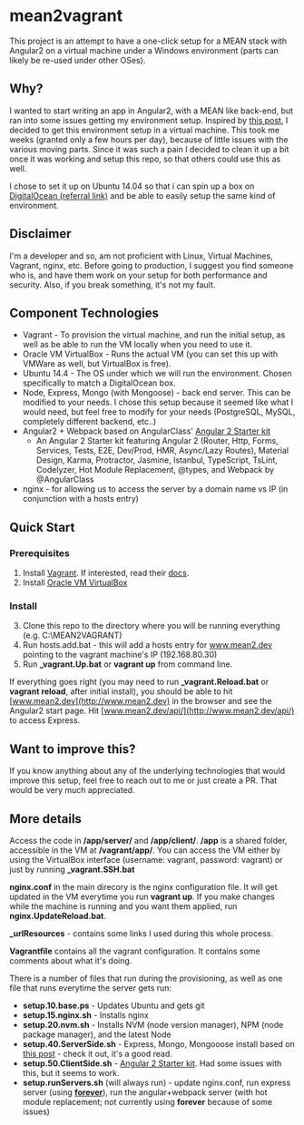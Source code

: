 # mean2vagrant

This project is an attempt to have a one-click setup for a MEAN stack with Angular2 on a virtual machine under a Windows environment (parts can likely be re-used under other OSes).

## Why?
I wanted to start writing an app in Angular2, with a MEAN like back-end, but ran into some issues getting my environment setup. Inspired by [this post](http://thejackalofjavascript.com/vagrant-mean-box/), I decided to get this environment setup in a virtual machine. This took me weeks (granted only a few hours per day), because of little issues with the various moving parts. Since it was such a pain I decided to clean it up a bit once it was working and setup this repo, so that others could use this as well.

I chose to set it up on Ubuntu 14.04 so that i can spin up a box on [DigitalOcean (referral link)](https://m.do.co/c/d3f7d84d6b8e) and be able to easily setup the same kind of environment.

## Disclaimer
I'm a developer and so, am not proficient with Linux, Virtual Machines, Vagrant, nginx, etc. Before going to production, I suggest you find someone who is, and have them work on your setup for both performance and security. Also, if you break something, it's not my fault.

## Component Technologies
* Vagrant - To provision the virtual machine, and run the initial setup, as well as be able to run the VM locally when you need to use it.
* Oracle VM VirtualBox - Runs the actual VM (you can set this up with VMWare as well, but VirtualBox is free).
* Ubuntu 14.4 - The OS under which we will run the environment. Chosen specifically to match a DigitalOcean box.
* Node, Express, Mongo (with Mongoose) - back end server. This can be modified to your needs. I chose this setup because it seemed like what I would need, but feel free to modify for your needs (PostgreSQL, MySQL, completely different backend, etc..)
* Angular2 + Webpack based on AngularClass' [Angular 2 Starter kit](https://github.com/AngularClass/angular2-webpack-starter)
    * An Angular 2 Starter kit featuring Angular 2 (Router, Http, Forms, Services, Tests, E2E, Dev/Prod, HMR, Async/Lazy Routes), Material Design, Karma, Protractor, Jasmine, Istanbul, TypeScript, TsLint, Codelyzer, Hot Module Replacement, @types, and Webpack by @AngularClass
* nginx - for allowing us to access the server by a domain name vs IP (in conjunction with a hosts entry)

## Quick Start

### Prerequisites
1. Install [Vagrant](https://www.vagrantup.com/downloads.html). If interested, read their [docs](https://www.vagrantup.com/docs/).
2. Install [Oracle VM VirtualBox](https://www.virtualbox.org/wiki/Downloads)

### Install
3. Clone this repo to the directory where you will be running everything (e.g. C:\MEAN2VAGRANT\)
4. Run hosts.add.bat - this will add a hosts entry for www.mean2.dev pointing to the vagrant machine's IP (192.168.80.30)
5. Run **_vagrant.Up.bat** or **vagrant up** from command line.

If everything goes right (you may need to run **_vagrant.Reload.bat** or **vagrant reload**, after initial install), you should be able to hit [www.mean2.dev](http://www.mean2.dev) in the browser and see the Angular2 start page. Hit [www.mean2.dev/api/](http://www.mean2.dev/api/) to access Express.

## Want to improve this?
If you know anything about any of the underlying technologies that would improve this setup, feel free to reach out to me or just create a PR. That would be very much appreciated.

## More details

Access the code in **/app/server/** and **/app/client/**. **/app** is a shared folder, accessible in the VM at **/vagrant/app/**. You can access the VM either by using the VirtualBox interface (username: vagrant, password: vagrant) or just by running **_vagrant.SSH.bat**

**nginx.conf** in the main direcory is the nginx configuration file. It will get updated in the VM everytime you run **vagrant up**. If you make changes while the machine is running and you want them applied, run **nginx.UpdateReload.bat**.

**_urlResources** - contains some links I used during this whole process.

**Vagrantfile** contains all the vagrant configuration. It contains some comments about what it's doing.

There is a number of files that run during the provisioning, as well as one file that runs everytime the server gets run:
* **setup.10.base.ps** - Updates Ubuntu and gets git
* **setup.15.nginx.sh** - Installs nginx
* **setup.20.nvm.sh** - Installs NVM (node version manager), NPM (node package manager), and the latest Node
* **setup.40.ServerSide.sh** - Express, Mongo, Mongooose install based on [this post](https://www.airpair.com/javascript/complete-expressjs-nodejs-mongodb-crud-skeleton) - check it out, it's a good read.
* **setup.50.ClientSide.sh** - [Angular 2 Starter kit](https://github.com/AngularClass/angular2-webpack-starter). Had some issues with this, but it seems to work.
* **setup.runServers.sh** (will always run) - update nginx.conf, run express server (using **[forever](https://github.com/foreverjs/forever)**), run the angular+webpack server (with hot module replacement; not currently using **forever** because of some issues)